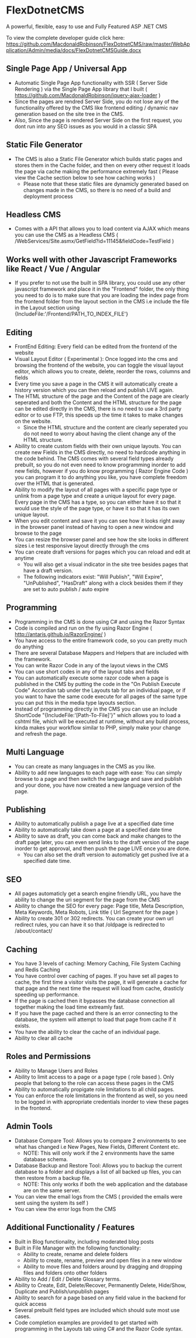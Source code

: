 # FlexDotnetCMS
A powerful, flexible, easy to use and Fully Featured ASP .NET CMS

To view the complete developer guide click here: https://github.com/MacdonaldRobinson/FlexDotnetCMS/raw/master/WebApplication/Admin/media/docs/FlexDotnetCMSGuide.docx

## Single Page App / Universal App
- Automatic Single Page App functionality with SSR ( Server Side Rendering ) via the Single Page App library that I built ( https://github.com/MacdonaldRobinson/jquery-ajax-loader )
- Since the pages are rendred Server Side, you do not lose any of the functionality offered by the CMS like frontend editing / dynamic nav generation based on the site tree in the CMS.
- Also, Since the page is rendered Server Side on the first request, you dont run into any SEO issues as you would in a classic SPA


## Static File Generator
- The CMS is also a Static File Generator which builds static pages and stores them in the Cache folder, and then on every other request it loads the page via cache making the performance extremely fast ( Please view the Cache section below to see how caching works )
  - Please note that these static files are dynamicly generated based on changes made in the CMS, so there is no need of a build  and deployment process

## Headless CMS
- Comes with a API that allows you to load content via AJAX which means you can use the CMS as a Headless CMS ( /WebServices/Site.asmx/GetField?id=11145&fieldCode=TestField ) 

## Works well with other Javascript Frameworks like React / Vue / Angular
- If you prefer to not use the built in SPA library, you could use any other javascript framework and place it in the "Frontend" folder, the only thing you need to do is to make sure that you are loading the index page from the frontend folder from the layout section in the CMS i.e include the file in the Layout section using {IncludeFile:'/Frontend/PATH_TO_INDEX_FILE'}

## Editing
- FrontEnd Editing: Every field can be edited from the frontend of the website
- Visual Layout Editor ( Experimental ): Once logged into the cms and browsing the frontend of the website, you can toggle the visual layout editor, which allows you to create, delete, reorder the rows, columns and fields
- Every time you save a page in the CMS it will automatically create a history version which you can then reload and publish LIVE again.
- The HTML structure of the page and the Content of the page are clearly seperated and both the Content and the HTML structure for the page can be edited directly in the CMS, there is no need to use a 3rd party editor or to use FTP, this speeds up the time it takes to make changes on the website.  
  - Since the HTML structure and the content are clearly seperated you do not need to worry about having the client change any of the HTML structure.
- Ability to create custom fields with their own unique layouts. You can create new Fields in the CMS directly, no need to hardcode anything in the code behind. The CMS comes with several field types already prebuilt, so you do not even need to know programming inorder to add new fields, however if you do know programming ( Razor Engine Code ) you can program it to do anything you like, you have complete freedom over the HTML that is generated.
- Ability to modify the layout of all pages with a specific page type or unlink from a page type and create a unique layout for every page. Every page in the CMS has a type, so you can either have it so that it would use the style of the page type, or have it so that it has its own unique layout.
- When you edit content and save it you can see how it looks right away in the browser panel instead of having to open a new window and browse to the page
- You can resize the browser panel and see how the site looks in different sizes i.e test responsive layout directly through the cms
- You can create draft versions for pages which you can reload and edit at anytime
  - You will also get a visual indicator in the site tree besides pages that have a draft version.
  - The following indicators exist: "Will Publish", "Will Expire", "UnPublished", "HasDraft" along with a clock besides them if they are set to auto publish / auto expire

## Programming
- Programming in the CMS is done using C# and using the Razor Syntax
- Code is compiled and run on the fly using Razor Engine ( http://antaris.github.io/RazorEngine/ )
- You have access to the entire framework code, so you can pretty much do anything
- There are several Database Mappers and Helpers that are included with the framework.
- You can write Razor Code in any of the layout views in the CMS
- You can use short codes in any of the layout tabs and fields
- You can automatically execute some razor code when a page is published in the CMS by putting the code in the "On Publish Execute Code" Accordian tab under the Layouts tab for an individual page, or if you want to have the same code execute for all pages of the same type you can put this in the media type layouts section.
- Instead of programming directly in the CMS you can use an include ShortCode "{IncludeFile:'[Path-To-File]'}" which allows you to load a cshtml file, which will be executed at runtime, without any build process, kinda makes your workflow similar to PHP, simply make your change and refresh the page.


## Multi Language
- You can create as many languages in the CMS as you like.
- Ability to add new languages to each page with ease: You can simply browse to a page and then switch the language and save and publish and your done, you have now created a new language version of the page.

## Publishing 
- Ability to automatically publish a page live at a specified date time
- Ability to automatically take down a page at a specified date time
- Ability to save as draft, you can come back and make changes to the draft page later, you can even send links to the draft version of the page inorder to get approval, and then push the page LIVE once you are done. 
  - You can also set the draft version to automaticly get pushed live at a specified date time.

## SEO
- All pages automaticly get a search engine friendly URL, you have the ability to change the uri segment for the page from the CMS
- Ability to change the SEO for every page: Page title, Meta Description, Meta Keywords, Meta Robots, Link title ( Url Segment for the page )
- Ability to create 301 or 302 redirects. You can create your own url redirect rules, you can have it so that /oldpage is redirected to /about/contact/

## Caching
- You have 3 levels of caching: Memory Caching, File System Caching and Redis Caching
- You have control over caching of pages. If you have set all pages to cache, the first time a visitor visits the page, it will generate a cache for that page and the next time the request will load from cache, drasticly speeding up performance. 
- If the page is cached then it bypasses the database connection all together making the load time extreamly fast. 
- If you have the page cached and there is an error connecting to the database, the system will attempt to load that page from cache if it exists.
- You have the ability to clear the cache of an individual page.
- Ability to clear all cache

## Roles and Permissions
- Ability to Manage Users and Roles
- Ability to limit access to a page or a page type ( role based ). Only people that belong to the role can access these pages in the CMS
- Ability to automatically propigate role limitations to all child pages.
- You can enforce the role limitations in the frontend as well, so you need to be logged in with appropriate credentials inorder to view these pages in the frontend.

## Admin Tools
- Database Compare Tool: Allows you to compare 2 environments to see what has changed i.e New Pages, New Fields, Different Content  etc.
  - NOTE: This will only work if the 2 environments have the same database schema.
- Database Backup and Restore Tool: Allows you to backup the current database to a folder and displays a list of all backed up files, you can then restore from a backup file. 
  - NOTE: This only works if both the web application and the database are on the same server.
- You can view the email logs from the CMS ( provided the emails were sent using the system its self )
- You can view the error logs from the CMS 


## Additional Functionality  / Features
- Built in Blog functionality, including moderated blog posts
- Built in File Manager with the following functionality:
  - Ability to create, rename and delete folders
  - Ability to create, rename, preview and open files in a new window
  - Ability to move files and folders around by dragging and dropping files and folders onto other folders
- Ability to Add / Edit / Delete Glossary terms.
- Ability to Create, Edit, Delete/Recover, Permanently Delete, Hide/Show, Duplicate and Publish/unpublish pages 
- Ability to search for a page based on any field value in the backend for quick access
- Several prebuilt field types are included which should sute most use cases.
- Code completion examples are provided to get started with programming in the Layouts tab using C# and the Razor Code syntax.
